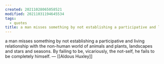 ```yaml
---
created: 20211028065058521
modified: 20211031194645534
tags:
  - quotes
title: a man misses something by not establishing a participative and living
---
```


a man misses something by not establishing a participative and living relationship with the non-human world of animals and plants, landscapes and stars and seasons. By failing to be, vicariously, the not-self, he fails to be completely himself. — [[Aldous Huxley]]
